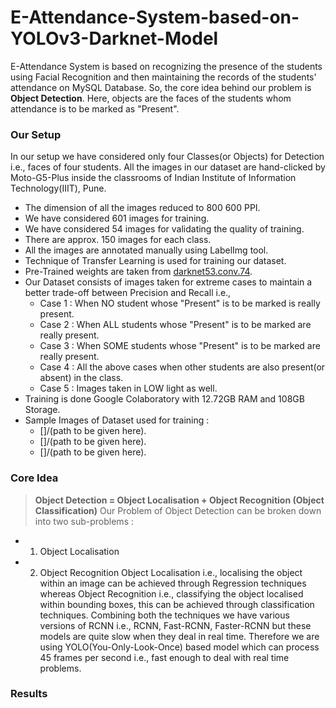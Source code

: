 # E-Attendance-System-based-on-YOLOv3-Darknet-Model
E-Attendance System is based on recognizing the presence of the students using Facial Recognition and then maintaining the records of the students' attendance on MySQL Database. So, the core idea behind our problem is **Object Detection**. Here, objects are the faces of the students whom attendance is to be marked as "Present".

### Our Setup
In our setup we have considered only four Classes(or Objects) for Detection i.e., faces of four students.
All the images in our dataset are hand-clicked by Moto-G5-Plus inside the classrooms of Indian Institute of Information Technology(IIIT), Pune. 
- The dimension of all the images reduced to 800 600 PPI.
- We have considered 601 images for training.
- We have considered 54 images for validating the quality of training.
- There are approx. 150 images for each class.
- All the images are annotated manually using LabelImg tool.
- Technique of Transfer Learning is used for training our dataset.
- Pre-Trained weights are taken from [darknet53.conv.74](https://pjreddie.com/media/files/darknet53.conv.74).
- Our Dataset consists of images taken for extreme cases to maintain a better trade-off between Precision and Recall i.e., 
  - Case 1 : When NO student whose "Present" is to be marked is really present.
  - Case 2 : When ALL students whose "Present" is to be marked are really present.
  - Case 3 : When SOME students whose "Present" is to be marked are really present.
  - Case 4 : All the above cases when other students are also present(or absent) in the class.
  - Case 5 : Images taken in LOW light as well.
- Training is done Google Colaboratory with 12.72GB RAM and 108GB Storage.
- Sample Images of Dataset used for training :
  - []/(path to be given here).
  - []/(path to be given here).
  - []/(path to be given here).

### Core Idea
 > **Object Detection = Object Localisation + Object Recognition (Object Classification)**
Our Problem of Object Detection can be broken down into two sub-problems : 
- 1. Object Localisation
- 2. Object Recognition
Object Localisation i.e., localising the object within an image can be achieved through Regression techniques whereas Object Recognition i.e., classifying the object localised within bounding boxes, this can be achieved through classification techniques.
Combining both the techniques we have various versions of RCNN i.e., RCNN, Fast-RCNN, Faster-RCNN but these models are quite slow when they deal in real time.
Therefore we are using YOLO(You-Only-Look-Once) based model which can process 45 frames per second i.e., fast enough to deal with real time problems.
 ### Results

